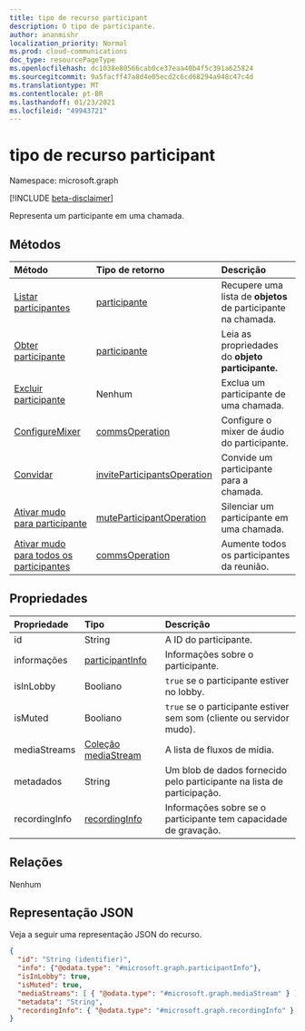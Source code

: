 ```yaml
---
title: tipo de recurso participant
description: O tipo de participante.
author: ananmishr
localization_priority: Normal
ms.prod: cloud-communications
doc_type: resourcePageType
ms.openlocfilehash: dc1038e80566cab0ce37eaa40b4f5c391a625824
ms.sourcegitcommit: 9a5facff47a8d4e05ecd2c6cd68294a948c47c4d
ms.translationtype: MT
ms.contentlocale: pt-BR
ms.lasthandoff: 01/23/2021
ms.locfileid: "49943721"
---
```

# <a name="participant-resource-type"></a>tipo de recurso participant

Namespace: microsoft.graph

[!INCLUDE [beta-disclaimer](../../includes/beta-disclaimer.md)]

Representa um participante em uma chamada.

## <a name="methods"></a>Métodos

| Método                                                 | Tipo de retorno                                                 | Descrição                                    |
|:-------------------------------------------------------|:------------------------------------------------------------|:-----------------------------------------------|
| [Listar participantes](../api/participant-get.md)         | [participante](participant.md)                               | Recupere uma lista de **objetos** de participante na chamada. |
| [Obter participante](../api/participant-get.md)           | [participante](participant.md)                               | Leia as propriedades do **objeto participante.** |
| [Excluir participante](../api/participant-delete.md)     | Nenhum   | Exclua um participante de uma chamada.                  |
| [ConfigureMixer](../api/participant-configuremixer.md) | [commsOperation](commsoperation.md)                         | Configure o mixer de áudio do participante.         |
| [Convidar](../api/participant-invite.md)                 | [inviteParticipantsOperation](../resources/inviteparticipantsoperation.md)                         | Convide um participante para a chamada.              |
| [Ativar mudo para participante](../api/participant-mute.md)         | [muteParticipantOperation](muteparticipantoperation.md)     | Silenciar um participante em uma chamada.                  |
| [Ativar mudo para todos os participantes](../api/participant-muteall.md) | [commsOperation](commsoperation.md) | Aumente todos os participantes da reunião.      |

## <a name="properties"></a>Propriedades

| Propriedade             | Tipo                                     | Descrição                                                  |
| :------------------- | :--------------------------------------- | :------------------------------------------------------------|
| id                   | String                                   | A ID do participante.                                          |
| informações                  | [participantInfo](participantinfo.md)    | Informações sobre o participante.                          |
| isInLobby            | Booliano                                  | `true` se o participante estiver no lobby.                          |
| isMuted              | Booliano                                  | `true` se o participante estiver sem som (cliente ou servidor mudo).    |
| mediaStreams         | [Coleção mediaStream](mediastream.md) | A lista de fluxos de mídia.                                   |
| metadados             | String                                   | Um blob de dados fornecido pelo participante na lista de participação.     |
| recordingInfo        | [recordingInfo](recordinginfo.md)        | Informações sobre se o participante tem capacidade de gravação. |

## <a name="relationships"></a>Relações
Nenhum

## <a name="json-representation"></a>Representação JSON

Veja a seguir uma representação JSON do recurso.

<!-- {
  "blockType": "resource",
  "optionalProperties": [

  ],
  "@odata.type": "microsoft.graph.participant"
}-->
```json
{
  "id": "String (identifier)",
  "info": {"@odata.type": "#microsoft.graph.participantInfo"},
  "isInLobby": true,
  "isMuted": true,
  "mediaStreams": [ { "@odata.type": "#microsoft.graph.mediaStream" } ],
  "metadata": "String",
  "recordingInfo": { "@odata.type": "#microsoft.graph.recordingInfo" }
}
```

<!-- uuid: 8fcb5dbc-d5aa-4681-8e31-b001d5168d79
2015-10-25 14:57:30 UTC -->
<!--
{
  "type": "#page.annotation",
  "description": "participant resource",
  "keywords": "",
  "section": "documentation",
  "tocPath": "",
  "suppressions": []
}
-->


